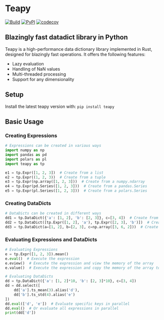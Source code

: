 # Teapy
[![Build](https://github.com/teamon9161/teapy/workflows/Build/badge.svg)](https://github.com/teamon9161/teapy/actions)
[![PyPI](https://img.shields.io/pypi/v/teapy)](https://pypi.org/project/teapy)
[![codecov](https://codecov.io/gh/teamon9161/teapy/branch/master/graph/badge.svg?token=WK0F7P1VC6)](https://codecov.io/gh/teamon9161/teapy)

## Blazingly fast datadict library in Python

Teapy is a high-performance data dictionary library implemented in Rust, designed for blazingly fast operations. It offers the following features:
* Lazy evaluation
* Handling of NaN values
* Multi-threaded processing
* Support for any dimensionality

## Setup
Install the latest teapy version with:
`pip install teapy`


## Basic Usage

### Creating Expressions
```Python
# Expressions can be created in various ways
import numpy as np
import pandas as pd
import polars as pl
import teapy as tp

e1 = tp.Expr([1, 2, 3])  # Create from a list
e2 = tp.Expr((1, 2, 3))  # Create from a tuple
e3 = tp.Expr(np.array([1, 2, 3]))  # Create from a numpy.ndarray
e4 = tp.Expr(pd.Series([1, 2, 3]))  # Create from a pandas.Series
e5 = tp.Expr(pl.Series([1, 2, 3]))  # Create from a polars.Series
```
### Creating DataDicts
```Python
# DataDicts can be created in different ways
dd1 = tp.DataDict({'a': [1, 2], 'b': [2, 3]}, c=[3, 4])  # Create from a dictionary
dd2 = tp.DataDict([tp.Expr([1, 2], 'a'), tp.Expr([2, 3], 'b')])  # Create from a list of expressions
dd3 = tp.DataDict(a=[1, 2], b=[2, 3], c=np.array([3, 6, 2]))  # Create by specifying key-value pairs
```

### Evaluating Expressions and DataDicts
```Python
# Evaluating Expressions
e = tp.Expr([1, 2, 3]).mean()
e.eval()  # Execute the expression
e.eview()  # Execute the expression and view the memory of the array
e.value()  # Execute the expression and copy the memory of the array to a new numpy.ndarray

# Evaluating DataDicts
dd = tp.DataDict({'a': [1, 2]*10, 'b': [2, 3]*10}, c=[3, 4])
dd = dd.select([
    dd['a'].ts_mean(3).alias('d'), 
    dd['b'].ts_std(4).alias('e')
])
dd.eval(['d', 'e'])  # Evaluate specific keys in parallel
dd.eval()  # Or evaluate all expressions in parallel
print(dd['d'])

```